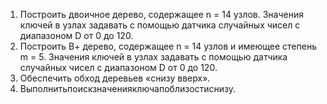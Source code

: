 1. Построить двоичное дерево, содержащее n = 14 узлов.
Значения ключей в узлах задавать с помощью датчика случайных чисел с диапазоном D от 0 до 120.
2. Построить В+ дерево, содержащее n = 14 узлов и имеющее степень m = 5. Значения ключей в узлах задавать с помощью датчика случайных чисел с диапазоном D от 0 до 120.
3. Обеспечить обход деревьев «снизу вверх».
4. Выполнитьпоискзначенияключапоблизостиснизу.